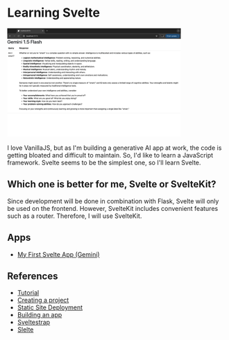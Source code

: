 # Learning Svelte

<img src="./docs/MyFirstSvelteApp.jpg" width=400>

I love VanillaJS, but as I'm building a generative AI app at work, the code is getting bloated and difficult to maintain. So, I'd like to learn a JavaScript framework. Svelte seems to be the simplest one, so I'll learn Svelte.

## Which one is better for me, Svelte or SvelteKit?

Since development will be done in combination with Flask, Svelte will only be used on the frontend. However, SvelteKit includes convenient features such as a router. Therefore, I will use SvelteKit.

## Apps

- [My First Svelte App (Gemini)](./gemini)

## References

- [Tutorial](https://svelte.dev/tutorial/svelte/welcome-to-svelte)
- [Creating a project](https://svelte.dev/docs/kit/creating-a-project)
- [Static Site Deployment](https://svelte.dev/docs/kit/adapter-static)
- [Building an app](https://svelte.dev/docs/kit/building-your-app)
- [Sveltestrap](https://sveltestrap.js.org/)
- [Slelte](https://threlte.xyz/)
